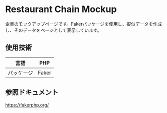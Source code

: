 # Restaurant Chain Mockup
企業のモックアップページです。Fakerパッケージを使用し、擬似データを作成し、そのデータをページとして表示しています。

## 使用技術
| 言語 | PHP |
 --- | --- |
パッケージ | Faker

## 参照ドキュメント
https://fakerphp.org/
